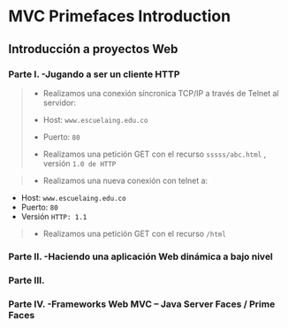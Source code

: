 # MVC Primefaces Introduction
## Introducción a proyectos Web

### Parte I. -Jugando a ser un cliente HTTP
> * Realizamos una conexión síncronica TCP/IP a través de Telnet al servidor:
> *   Host: ```www.escuelaing.edu.co```
> *   Puerto: ```80```
> 
> * Realizamos una petición GET con el recurso ```sssss/abc.html``` , versión ```1.0 de HTTP```
> 
> 

> * Realizamos una nueva conexión con telnet a:
* Host: ```www.escuelaing.edu.co```
* Puerto: ```80```
* Versión ```HTTP: 1.1```

>
>
> * Realizamos una petición GET con el recurso ```/html```


### Parte II. -Haciendo una aplicación Web dinámica a bajo nivel
### Parte III.
### Parte IV. -Frameworks Web MVC – Java Server Faces / Prime Faces
